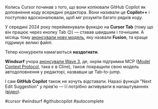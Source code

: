 Колись Cursor починав з того, що вони копіювали GitHub Copilot як доповнення коду всередині редактора. Вони називали це **Copilot++** і поступово вдосконалювали, щоб міг розуміти багато рядків коду. 

У середині 2024 року перейменували функцію на **Cursor Tab** (тому що він працює через кнопку Tab 😉) —  ставав швидшим і точнішим. А місяць тому  [анонсували нову модель](https://www.cursor.com/blog/tab-update), яку назвали **Fusion**, та краще підримує великі файлі.

Тепер конкуренти намагаються **наздогнати**.

**Windsurf** учора [анонсували Wave 3](https://codeium.com/blog/windsurf-wave-3), де, окрім підтримки MCP ([Model Context Protocol](https://modelcontextprotocol.io/introduction), така є в Cline), також покращили свою модель автодоповнення у редакторі, назвавши це Tab-to-jump.

І сам **GitHub Copilot** також не хочуть відставати. Наразі функція "Next Edit Suggestion" у прев’ю — її потрібно активувати в налаштуваннях ([відео](https://www.youtube.com/watch?v=mbUnwaSllTY)).



#cursor  #windsurf #githubcopilot #autocomplete